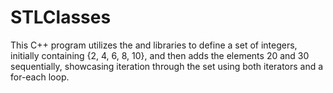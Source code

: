 # STLClasses

This C++ program utilizes the <iostream> and <set> libraries to define a set of integers, initially containing {2, 4, 6, 8, 10}, and then adds the elements 20 and 30 sequentially, showcasing iteration through the set using both iterators and a for-each loop.
